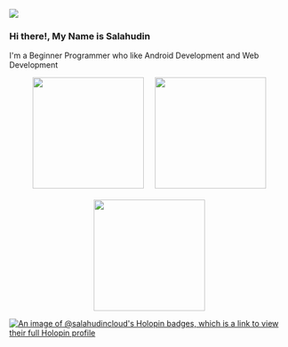 ![](https://komarev.com/ghpvc/?username=Salahudin-cloud&color=orange&style=for-the-badge)
### Hi there!, My Name is Salahudin
I'm a Beginner Programmer who like  Android Development and Web Development


<div style="display: flex; flex-wrap: wrap; justify-content: center; align-items: center; gap: 20px;">
  <img height="200" src="https://github-readme-stats.vercel.app/api?username=Salahudin-cloud" />
  <img height="200" src="https://github-readme-stats.vercel.app/api/top-langs?username=Salahudin-cloud&layout=compact&langs_count=8&card_width=320" />
  <img src="https://user-images.githubusercontent.com/74038190/212746035-d5c61762-973c-44c0-aec7-887f3b7690e3.gif" height="200" width="200">
</div>



[![An image of @salahudincloud's Holopin badges, which is a link to view their full Holopin profile](https://holopin.me/salahudincloud)](https://holopin.io/@salahudincloud)

